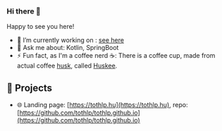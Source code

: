 ### Hi there 👋

Happy to see you here!

- 🔭 I’m currently working on : [see here](https://tothlp.hu/now)
- 💬 Ask me about: Kotlin, SpringBoot
- ⚡ Fun fact, as I'm a coffee nerd :coffee:: There is a coffee cup, made from actual coffee [husk](https://help.huskee.co/en-US/what-is-huskeecup-made-from-292376), called [Huskee](https://huskee.co).

## :hammer: Projects 
* :globe_with_meridians: Landing page: [https://tothlp.hu](https://tothlp.hu), repo: [https://github.com/tothlp/tothlp.github.io](https://github.com/tothlp/tothlp.github.io)
